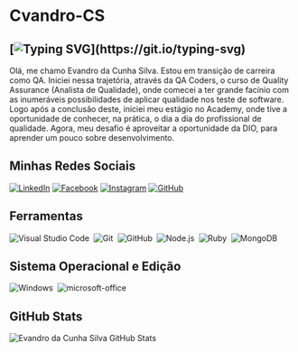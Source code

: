 # Cvandro-CS
## [![Typing SVG](https://readme-typing-svg.herokuapp.com/?color=ffffff&size=35&center=true&vCenter=true&width=1000&lines=É+um+prazer+ter+você+aqui!)](https://git.io/typing-svg)

Olá, me chamo Evandro da Cunha Silva. Estou em transição de carreira como QA. Iniciei nessa trajetória, através da QA Coders, o curso de Quality Assurance (Analista de Qualidade), onde comecei a ter grande facínio com as inumeráveis possibilidades de aplicar qualidade nos teste de software. Logo após a conclusão deste, iniciei meu estágio no Academy, onde tive a oportunidade de conhecer, na prática, o dia a dia do profissional de qualidade. Agora, meu desafio é aproveitar a oportunidade da DIO, para aprender um pouco sobre desenvolvimento.   
## Minhas Redes Sociais
[![LinkedIn](https://img.shields.io/badge/LinkedIn-000?style=for-the-badge&logo=linkedin&logoColor=0E76A8)](https://www.linkedin.com/in/evandro-cs-sud/) [![Facebook](https://img.shields.io/badge/Facebook-000?style=for-the-badge&logo=facebook)](https://www.facebook.com/profile.php?id=100085353955334)  [![Instagram](https://img.shields.io/badge/Instagram-000?style=for-the-badge&logo=instagram)](https://www.instagram.com/cvandro.cs/)  [![GitHub](https://img.shields.io/badge/GitHub-000?style=for-the-badge&logo=github&logoColor=white)](https://github.com/cvandro-cs)

## Ferramentas
![Visual Studio Code](https://img.shields.io/badge/-Visual%20Studio%20Code-000?style=for-the-badge&logo=visual-studio-code&logoColor=007ACC&labelColor=000)&nbsp; ![Git](https://img.shields.io/badge/-Git-0D1117?style=for-the-badge&logo=git&labelColor=0D1117)&nbsp; ![GitHub](https://img.shields.io/badge/-GitHub-000?style=for-the-badge&logo=github&labelColor=000)&nbsp; ![Node.js](https://img.shields.io/badge/Node.js-000?style=for-the-badge&logo=node.js&logoColor=green)&nbsp;
 ![Ruby](https://img.shields.io/badge/Ruby-000?style=for-the-badge&logo=ruby&logoColor=red)&nbsp; ![MongoDB](https://img.shields.io/badge/MongoDB-000?style=for-the-badge&logo=mongodb&logoColor=green)&nbsp;
 ## Sistema Operacional e Edição
  ![Windows](https://img.shields.io/badge/-Windows-000?style=for-the-badge&logo=windows&labelColor=000)&nbsp; ![microsoft-office](https://img.shields.io/badge/-microsoft_office-000?style=for-the-badge&logo=microsoft-office&labelColor=000)&nbsp; 

## GitHub Stats
![Evandro da Cunha Silva GitHub Stats](https://github-readme-stats.vercel.app/api?username=cvandro-cs&theme=transparent&bg_color=000&border_color=30A3DC&show_icons=true&icon_color=30A3DC&title_color=E94D5F&text_color=FFF&hide_title=true&hide=stars)